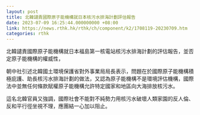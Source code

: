 ```yaml
---
layout: post
title: 北韓譴責國際原子能機構就日本核污水排海計劃評估報告
date: 2023-07-09 16:25:44.000000000 +08:00
link: https://news.rthk.hk/rthk/ch/component/k2/1708119-20230709.htm
categories: rthk
---
```


北韓譴責國際原子能機構就日本福島第一核電站核污水排海計劃的評估報告，並否定原子能機構的權威性，

朝中社引述北韓國土環境保護省對外事業局局長表示，問題在於國際原子能機構積極庇護、助長核污水排海計劃的做法，又認為原子能機構不是環境評估機構，國際法中並無任何條款賦權原子能機構允許特定國家和地區向大海排放核污水。

這名北韓官員又強調，國際社會不能對不純勢力用核污水破壞人類家園的反人倫、反和平行徑坐視不理，應團結一心加以阻止。
